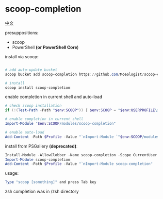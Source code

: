 # scoop-completion

[中文](https://github.com/Moeologist/scoop-completion/blob/master/README.zh.md)

presuppositions:
* scoop
* PowerShell **(or PowerShell Core)**

install via scoop:
```powershell

# add auto-update bucket
scoop bucket add scoop-completion https://github.com/Moeologist/scoop-completion

# install
scoop install scoop-completion
```

enable completion in current shell and auto-load
```powershell
# check scoop installation
if (!(Test-Path -Path "$env:SCOOP")) { $env:SCOOP = "$env:USERPROFILE\scoop" }

# enable completion in current shell
Import-Module "$env:SCOOP/modules/scoop-completion"

# enable auto-load
Add-Content -Path $Profile -Value "`nImport-Module `"$env:SCOOP/modules/scoop-completion`""
```


install from PSGallery **(deprecated)**:
```powershell
Install-Module -AllowClobber -Name scoop-completion -Scope CurrentUser
Import-Module scoop-completion
Add-Content -Path $Profile -Value "`nImport-Module scoop-completion"
```

usage:
```powershell
Type "scoop [something]" and press Tab key
```

zsh completion was in /zsh directory